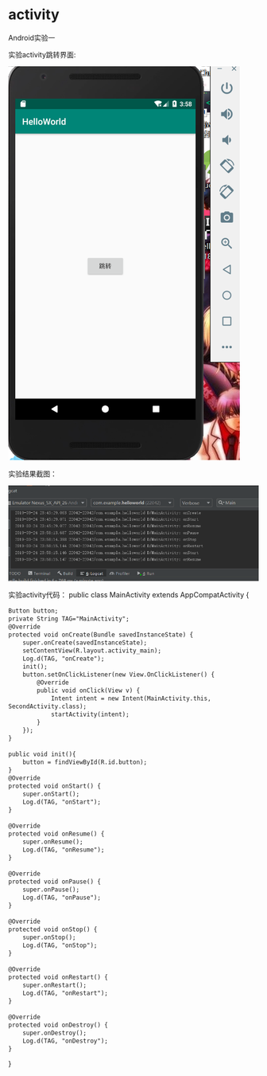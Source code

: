 # activity
Android实验一

实验activity跳转界面:


![](https://raw.githubusercontent.com/huangzichun666/activity/master/Image/%60R0VCR41E@X%7D79C3ZV6ZH8D.png)


实验结果截图：


![](https://raw.githubusercontent.com/huangzichun666/activity/master/Image/CP1WQ81%7DD3B1JFETVPSVEKO.png)


实验activity代码：
public class MainActivity extends AppCompatActivity {

    Button button;
    private String TAG="MainActivity";
    @Override
    protected void onCreate(Bundle savedInstanceState) {
        super.onCreate(savedInstanceState);
        setContentView(R.layout.activity_main);
        Log.d(TAG, "onCreate");
        init();
        button.setOnClickListener(new View.OnClickListener() {
            @Override
            public void onClick(View v) {
                Intent intent = new Intent(MainActivity.this, SecondActivity.class);
                startActivity(intent);
            }
        });
    }

    public void init(){
        button = findViewById(R.id.button);
    }
    @Override
    protected void onStart() {
        super.onStart();
        Log.d(TAG, "onStart");
    }

    @Override
    protected void onResume() {
        super.onResume();
        Log.d(TAG, "onResume");
    }

    @Override
    protected void onPause() {
        super.onPause();
        Log.d(TAG, "onPause");
    }

    @Override
    protected void onStop() {
        super.onStop();
        Log.d(TAG, "onStop");
    }

    @Override
    protected void onRestart() {
        super.onRestart();
        Log.d(TAG, "onRestart");
    }

    @Override
    protected void onDestroy() {
        super.onDestroy();
        Log.d(TAG, "onDestroy");
    }
}

